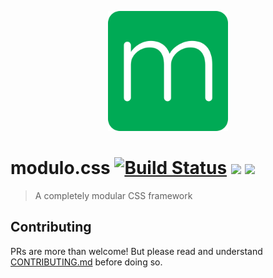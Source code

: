 <p align="center"><img src="public/android-chrome-512x512.png" width="192"/></p>

# modulo.css [![Build Status](https://travis-ci.com/Kovee98/modulo-css.svg?branch=develop)](https://travis-ci.com/Kovee98/modulo-css) <img src="https://badgen.net/docker/pulls/kovee98/modulo-css"/> <img src="https://badgen.net/docker/size/kovee98/modulo-css/latest"/>
> A completely modular CSS framework

## Contributing
PRs are more than welcome! But please read and understand [CONTRIBUTING.md](./CONTRIBUTING.md) before doing so.
